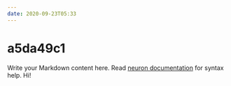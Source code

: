 ```yaml
---
date: 2020-09-23T05:33
---
```


# a5da49c1

Write your Markdown content here. Read [neuron documentation](https://neuron.zettel.page/2011404.html) for syntax help. Hi!

